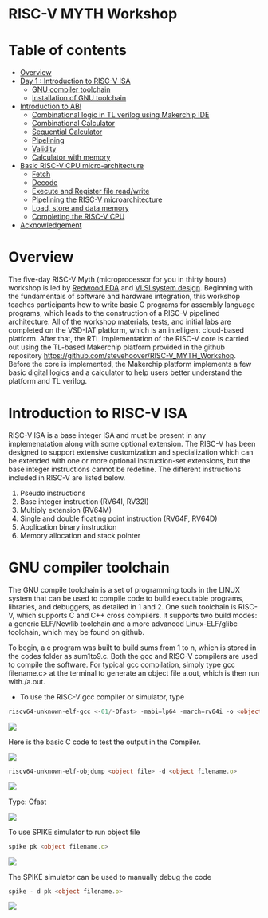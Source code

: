 # RISC-V MYTH Workshop




# Table of contents

- [Overview](#overview)
- [Day 1 : Introduction to RISC-V ISA](#Day1)
  - [GNU compiler toolchain](#GNU)
  - [Installation of GNU toolchain](#Installation)
- [Introduction to ABI](#ABI)
  - [Combinational logic in TL verilog using Makerchip IDE](#combinational)
  - [Combinational Calculator](#cal)
  - [Sequential Calculator](#seq)
  - [Pipelining](#pipe)
  - [Validity](#valid)
  - [Calculator with memory](#mem)
- [Basic RISC-V CPU micro-architecture](#archi)
  - [Fetch](#fetch)
  - [Decode](#decode)
  - [Execute and Register file read/write](#register)
  - [Pipelining the RISC-V microarchitecture](#micro)
  - [Load, store and data memory](#load)
  - [Completing the RISC-V CPU](#risc)
- [Acknowledgement](#ack)


# Overview

The five-day RISC-V Myth (microprocessor for you in thirty hours) workshop is led by [Redwood EDA](https://www.redwoodeda.com/tl-verilog)  and [VLSI system design](https://www.vlsisystemdesign.com/riscv-based-myth/?v=a98eef2a3105). Beginning with the fundamentals of software and hardware integration, this workshop teaches participants how to write basic C programs for assembly language programs, which leads to the construction of a RISC-V pipelined architecture. All of the workshop materials, tests, and initial labs are completed on the VSD-IAT platform, which is an intelligent cloud-based platform. After that, the RTL implementation of the RISC-V core is carried out using the TL-based Makerchip platform provided in the github repository https://github.com/stevehoover/RISC-V_MYTH_Workshop. Before the core is implemented, the Makerchip platform implements a few basic digital logics and a calculator to help users better understand the platform and TL verilog.

# Introduction to RISC-V ISA

RISC-V ISA is a base integer ISA and must be present in any implemenatation along with some optional extension. The RISC-V has been designed to support extensive customization and specialization which can be extended  with  one  or  more  optional  instruction-set  extensions,  but  the  base  integer instructions cannot be redefine. The different instructions included in RISC-V are listed below.

1. Pseudo instructions
2. Base integer instruction (RV64I, RV32I)
3. Multiply extension (RV64M)
4. Single and double floating point instruction (RV64F, RV64D)
5. Application binary instruction
6. Memory allocation and stack pointer



# GNU compiler toolchain

The GNU compile toolchain is a set of programming tools in the LINUX system that can be used to compile code to build executable programs, libraries, and debuggers, as detailed in 1 and 2. One such toolchain is RISC-V, which supports C and C++ cross compilers. It supports two build modes: a generic ELF/Newlib toolchain and a more advanced Linux-ELF/glibc toolchain, which may be found on github.

To begin, a c program was built to build sums from 1 to n, which is stored in the codes folder as sum1to9.c. Both the gcc and RISC-V compilers are used to compile the software. For typical gcc compilation, simply type gcc filename.c> at the terminal to generate an object file a.out, which is then run with./a.out.

* To use the RISC-V gcc compiler or simulator, type

```typescript
riscv64-unknown-elf-gcc <-01/-Ofast> -mabi=lp64 -march=rv64i -o <object filename.o> <filename.c>
```

![](Screenshot%202023-12-12%20131310.png)

Here is the basic C code to test the output in the Compiler.

![](Screenshot%202023-12-12%20131018.png)

```typescript
riscv64-unknown-elf-objdump <object file> -d <object filename.o>
```

![](3.png)

Type: Ofast

![](4.png)

To use SPIKE simulator to run object file
```typescript
spike pk <object filename.o>
```

![](5.png)

The SPIKE simulator can be used to manually debug the code

```typescript
spike - d pk <object filename.o>
```
![](6.png)








